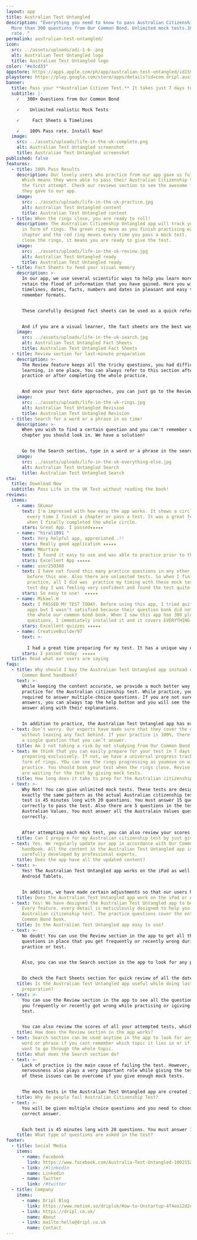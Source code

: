 ```yaml
---
layout: app
title: Australian Test Untangled
description: "Everything you need to know to pass Australian Citizenship Test.
  More than 300 questions from Our Common Bond. Unlimited mock tests.100% Pass
  rate. "
permalink: australian-test-untangled/
icon:
  src: ../assets/uploads/adi-1-6-.png
  alt: Australian Test Untangled logo
  title: Australian Test Untangled logo
color: "#e3cd33"
appstore: https://apps.apple.com/ph/app/australian-test-untangled/id1590862077?platform=iphone
playstore: https://play.google.com/store/apps/details?id=com.dripl.australia&hl=en&gl=US
banner:
  title: Pass your **Australian Citizen Test.** It takes just 7 days to Prepare**.**
  subtitle: |-
    ✓   300+ Questions from Our Common Bond

    ✓    Unlimited realistic Mock Tests

    ✓     Fact Sheets & Timelines

    ✓    100% Pass rate. Install Now!
  image:
    src: ../assets/uploads/life-in-the-uk-complete.png
    alt: Australian Test Untangled screenshot
    title: Australian Test Untangled screenshot
published: false
features:
  - title: 100% Pass Results
    description: Our lovely users who practice from our app gave us full marks.
      Which means they were able to pass their Australian Citizenship test on
      the first attempt. Check our reviews section to see the awesome feedback
      they gave to our app.
    image:
      src: ../assets/uploads/life-in-the-uk-practice.jpg
      alt: Australian Test Untangled content
      title: Australian Test Untangled content
  - title: When the rings close, you are ready to roll!
    description: The Australian Citizenship Untangled app will track your progress
      in form of rings. The green ring move as you finish practising each
      chapter and the red ring moves every time you pass a mock test.  Once you
      close the rings, it means you are ready to give the test.
    image:
      src: ../assets/uploads/life-in-the-uk-review.jpg
      alt: Australian Test Untangled ready
      title: Australian Test Untangled ready
  - title: Fact Sheets to feed your visual memory
    description: >-
      In our app, we use several scientific ways to help you learn more and
      retain the flood of information that you have gained. Here you will find
      timelines, dates, facts, numbers and dates in pleasant and easy to
      remember formats.


      These carefully designed fact sheets can be used as a quick reference just before the test.


      And if you are a visual learner, the fact sheets are the best way to start your learning.
    image:
      src: ../assets/uploads/life-in-the-uk-search.jpg
      alt: Australian Test Untangled Fact Sheets
      title: Australian Test Untangled Fact Sheets
  - title: Review section for last-minute preparation
    description: >-
      The Review feature keeps all the tricky questions, you had difficulty
      learning, in one place. You can always refer to this section after every
      practice or after completing the whole practice.


      And once your test date approaches, you can just go to the Review section and go through the list of challenging questions that you frequently got wrong in the past and practice just those.
    image:
      src: ../assets/uploads/life-in-the-uk-rings.jpg
      alt: Australian Test Untangled Revision
      title: Australian Test Untangled Revision
  - title: Search for a word or a phrase in no time!
    description: >-
      When you wish to find a certain question and you can't remember which
      chapter you should look in. We have a solution!


      Go to the Search section, type in a word or a phrase in the search bar and get a list of questions that matches your search.
    image:
      src: ../assets/uploads/life-in-the-uk-everything-else.jpg
      alt: Australian Test Untangled Search
      title: Australian Test Untangled Search
cta:
  title: Download Now
  subtitle: Pass Life in the UK Test without reading the book!
reviews:
  items:
    - name: SKumar
      text: I'm impressed with how easy the app works. It shows a circle that moves
        every time I finish a chapter or pass a test. It was a great feeling
        when I finally completed the whole circle.
      stars: Great App. I passed★★★★★
    - name: "hiral1801 "
      text: Very helpful app, appreciated..!!
      stars: Really good application ★★★★★
    - name: Mmurtaza
      text: I found it easy to use and was able to practice prior to the test.
      stars: Excellent App ★★★★★
    - name: user250380
      text: I have not found this many practice questions in any other app that I used
        before this one. Also there are unlimited tests. So when I finished my
        practice, all I did was  practice my timing with these mock tests. On
        test day I was feeling very confident and found the test quite easy.
      stars: So easy to use!  ★★★★★
    - name: Mikael.H
      text: I PASSED MY TEST TODAY. Before using this app, I tried quite a few other
        apps but I wasn’t satisfied because their question bank did not cover
        the whole our common bond book. When I saw this app has 300 plus
        questions, I immediately installed it and it covers EVERYTHING.
      stars: Excellent quizzes ★★★★★
    - name: CreativeBuilder97
      text: >-
        
        I had a great time preparing for my test. It has a unique way of measuring the progress. It also tells you when you are ready for the actual test. There are unlimited tests in the exact same manner as the actual test. The best part is that I never once read Discover Canada.
      stars: I passed today  ★★★★★
  title: Read what our users are saying
faqs:
  - title: Why should I buy the Australian Test Untangled app instead of the Our
      Common Bond handbook?
    text: >-
      While keeping the content accurate, we provide a much better way to
      practice for the Australian citizenship test. While practice, you are
      required to answer multiple-choice questions. If you are not sure of the
      answers, you can always tap the help button and you will see the correct
      answer along with their explanations.


      In addition to practice, the Australian Test Untangled app has exclusive features that are designed to help you over the line. For example - instant search, smart revision and a universal progress tracker.
  - text: Don’t worry. Our experts have made sure that they cover the entire book
      without leaving any fact behind. If your practice is 100%, there won’t be
      a single question that you can’t answer.
    title: Am I not taking a risk by not studying from Our Common Bond handbook?
  - text: We think that you can easily prepare for your test in 7 days. If you are
      preparing exclusively. If not, we have a universal progress tracker in the
      form of rings. YOu can see the rings progressing as youmove on with your
      practice. You should book your test when the rings close. Revise while you
      are waiting for the test by giving mock tests.
    title: How long does it take to prep for the Australian citizenship test?
  - text: >-
      Why Not! You can give unlimited mock tests. These tests are designed on
      exactly the same pattern as the actual Australian citizenship test. Each
      test is 45 minutes long with 20 questions. You must answer 15 questions
      correctly to pass the test. Also there are 5 questions in the test from
      Australian Values. You must answer all the Australain Values questions
      correctly.


      After attempting each mock test, you can also review your scores which will show you exactly which areas you need to work on.
    title: Can I prepare for my Australian citizenship test by just giving Mock Tests?
  - text: Yes. We regularly update our app in accordance with Our Common Bond
      handbook. All the content in the Australian Test Untangled app is
      carefully developed by professional experts.
    title: Does the app have all the updated content?
  - text: >-
      Yes! The Australian Test Untangled app works on the iPad as well as
      Android Tablets.


      In addition, we have made certain adjustments so that our users have a pleasant experience with a larger screen.
    title: Does the Australian Test Untangled app work on the iPad or Android Tablets?
  - text: Yes! We have designed the Australian Test Untangled app to be easy to use.
      Every feature, every detail is meticulously designed to help you pass the
      Australian citizenship test. The practice questions cover the entire Our
      Common Bond book.
    title: Is the Australian Test Untangled app easy to use?
  - text: >-
      No doubt! You can use the Review section in the app to get all the
      questions in place that you get frequently or recently wrong during
      practice or test.


      Also, you can use the Search section in the app to look for any particular word or phrase. This will show you the list of questions that include that particular word or phrase.


      Do check the Fact Sheets section for quick review of all the dates, facts and timelines.
    title: Is the Australian Test Untangled app useful while doing last-minute
      preparation?
  - text: >-
      You can use the Review section in the app to see all the questions that
      you frequently or recently got wrong while practising or igiving mock
      test.


      You can also review the scores of all your attempted tests, which will show you the areas you need to practise more.
    title: How does the Review section in the app works?
  - text: Search section can be used anytime in the app to look for any particular
      word or phrase if you cant remember which topic it lies in or if you don't
      want to go through the whole topic.
    title: What does the Search section do?
  - text: >-
      Lack of practice is the main cause of failing the test. However,
      nervousness also plays a very important role while giving the test. Both
      of these issues can be overcome if you give enough mock tests.


      The mock tests in the Australian Test Untangled app are created in the exact pattern as the actual test. These tests have the same number of questions and time limit as the real test. You can give as many mock tests as you like. A time will come when you think you are ready for the real test.
    title: Why do people fail Australian Citizenship Test?
  - text: >-
      You will be given multiple choice questions and you need to choose one
      correct answer.


      Each test is 45 minutes long with 20 questions. You must answer 15 questions correctly to pass the test. Also there are 5 questions in the test from Australian Values. You must answer all the Australain Values questions correctly.
    title: What type of questions are asked in the test?
footer:
  - title: Social Media
    items:
      - name: Facebook
        link: https://www.facebook.com/Australia-Test-Untangled-100215219188321
      - link: /#linkedin
        name: Linkedin
      - name: Twitter
        link: /#twitter
  - title: Company
    items:
      - name: Dripl Blog
        link: https://www.notion.so/dripluk/How-to-Unstartup-4f4ea12d2c8b4e97be3fce5667a08d17
      - link: https://dripl.co.uk/
        name: About
      - link: mailto:hello@dripl.co.uk
        name: Contact
---
```

